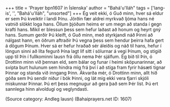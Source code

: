 +++
title = 'Prayer bpn1607 in Íslenska'
author = "Bahá'u'lláh"
tags = ['lang-is', '', "Bahá'u'lláh", "unsorted"]
+++
Ég veit ekki, ó Guð minn, hver sá eldur er sem Þú kveiktir í landi Þínu. Jörðin fær aldrei myrkvað ljóma hans né vatnið slökkt loga hans. Öllum þjóðum heims er um megn að standa í gegn krafti hans. Mikil er blessun þess sem hefur laðast að honum og heyrt gný hans.
Sumum gerðir Þú kleift, ó Guð minn, með styrkj­andi náð Þinni að nálgast hann, en öðrum aftraðir Þú vegna þess sem hendur þeirra hafa gert á dögum Þínum. Hver sá er hefur hraðað sér áleiðis og náð til hans, hefur í löngun sinni að líta fegurð Þína lagt líf sitt í sölurnar á vegi Þínum, og stigið upp til Þín í fullkominni lausn frá öllu nema Þér sjálfum.
Ég bið til Þín, ó Drottinn minn við þennan eld, sem bálar og funar í heimi sköpunarinnar, að svipta burt hulunum sem hindra mig frá því í að stíga fram fyrir hásæti tignar Þinnar og standa við inngang Þinn. Ákvarða mér, ó Drottinn minn, allt hið góða sem Þú sendir niður í bók Þinni, og lát mig ekki vera fjarri skjóli miskunnar Þinnar.
Þú ert þess megnugur að gera það sem Þér líst. Þú ert sannlega hinn alvoldugi og veglyndasti.

(Source category: Andleg lausn)
(Bahaiprayers.net ID: 1607)
